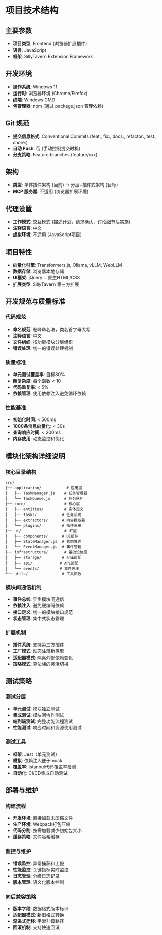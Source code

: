 # 项目技术结构

## 主要参数
- **项目类型**: Frontend (浏览器扩展插件)
- **语言**: JavaScript
- **框架**: SillyTavern Extension Framework

## 开发环境
- **操作系统**: Windows 11
- **运行时**: 浏览器环境 (Chrome/Firefox)
- **终端**: Windows CMD
- **包管理器**: npm (通过 package.json 管理依赖)

## Git 规范
- **提交信息格式**: Conventional Commits (feat:, fix:, docs:, refactor:, test:, chore:)
- **自动 Push**: 否 (手动控制提交时机)
- **分支策略**: Feature branches (feature/xxx)

## 架构
- **类型**: 单体插件架构 (当前) → 分层+插件式架构 (目标)
- **MCP 服务器**: 不适用 (浏览器扩展环境)

## 代理设置
- **工作模式**: 交互模式 (描述计划，请求确认，讨论细节后实施)
- **注释语言**: 中文
- **虚拟环境**: 不适用 (JavaScript项目)

## 项目特性
- **向量化引擎**: Transformers.js, Ollama, vLLM, WebLLM
- **数据存储**: 浏览器本地存储
- **UI框架**: jQuery + 原生HTML/CSS
- **扩展类型**: SillyTavern 第三方扩展

## 开发规范与质量标准

### 代码规范
- **命名规范**: 驼峰命名法，类名首字母大写
- **注释语言**: 中文
- **文件组织**: 按功能模块分层组织
- **错误处理**: 统一的错误处理机制

### 质量标准
- **单元测试覆盖率**: 目标80%
- **圈复杂度**: 每个函数 < 10
- **代码重复率**: < 5%
- **依赖管理**: 使用依赖注入避免循环依赖

### 性能基准
- **初始化时间**: < 500ms
- **1000条消息向量化**: < 30s
- **查询响应时间**: < 200ms
- **内存使用**: 动态监控和优化

## 模块化架构详细说明

### 核心目录结构
```
src/
├── application/           # 应用层
│   ├── TaskManager.js    # 任务管理器
│   └── TaskQueue.js      # 任务队列
├── core/                 # 核心层
│   ├── entities/         # 实体定义
│   ├── tasks/           # 任务系统
│   ├── extractors/      # 内容提取器
│   └── plugins/         # 插件系统
├── ui/                   # UI层
│   ├── components/      # UI组件
│   ├── StateManager.js  # 状态管理
│   └── EventManager.js  # 事件管理
├── infrastructure/       # 基础设施层
│   ├── storage/         # 存储适配
│   ├── api/            # API适配
│   └── events/         # 事件总线
└── utils/               # 工具函数
```

### 模块间通信机制
- **事件总线**: 异步模块间通信
- **依赖注入**: 避免硬编码依赖
- **接口定义**: 统一的模块接口规范
- **状态管理**: 集中式状态管理

### 扩展机制
- **插件系统**: 支持第三方插件
- **工厂模式**: 动态注册新类型
- **适配器模式**: 隔离外部依赖变化
- **策略模式**: 算法族的灵活切换

## 测试策略

### 测试分层
- **单元测试**: 模块独立测试
- **集成测试**: 模块间协作测试
- **端到端测试**: 完整功能流程测试
- **性能测试**: 响应时间和资源使用测试

### 测试工具
- **框架**: Jest（单元测试）
- **模拟**: 依赖注入便于mock
- **覆盖率**: Istanbul代码覆盖率检测
- **自动化**: CI/CD集成自动测试

## 部署与维护

### 构建流程
- **开发环境**: 直接加载未压缩文件
- **生产环境**: Webpack打包压缩
- **代码分割**: 按需加载减少初始包大小
- **缓存策略**: 文件哈希缓存

### 监控与维护
- **错误监控**: 异常捕获和上报
- **性能监控**: 关键指标实时监控
- **日志管理**: 分级日志记录
- **版本管理**: 语义化版本控制

### 向后兼容策略
- **版本字段**: 数据格式版本标识
- **适配器模式**: 新旧格式转换
- **渐进式迁移**: 平滑升级路径
- **回滚机制**: 支持快速回滚
